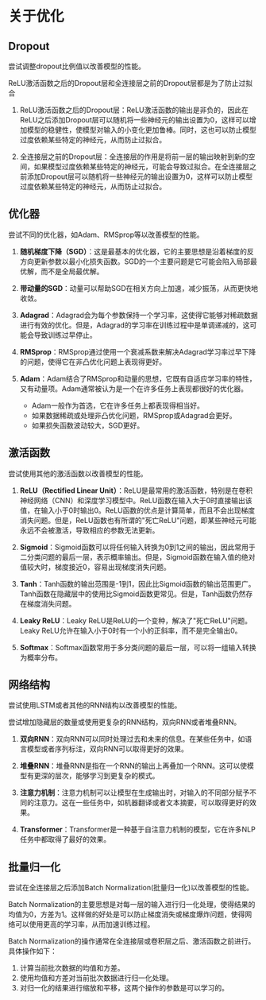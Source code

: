 
# 关于优化


##  **Dropout**

尝试调整dropout比例值以改善模型的性能。

ReLU激活函数之后的Dropout层和全连接层之前的Dropout层都是为了防止过拟合

1. ReLU激活函数之后的Dropout层：ReLU激活函数的输出是非负的，因此在ReLU之后添加Dropout层可以随机将一些神经元的输出设置为0，这样可以增加模型的稳健性，使模型对输入的小变化更加鲁棒。同时，这也可以防止模型过度依赖某些特定的神经元，从而防止过拟合。

2. 全连接层之前的Dropout层：全连接层的作用是将前一层的输出映射到新的空间，如果模型过度依赖某些特定的神经元，可能会导致过拟合。在全连接层之前添加Dropout层可以随机将一些神经元的输出设置为0，这样可以防止模型过度依赖某些特定的神经元，从而防止过拟合。





## **优化器**

尝试不同的优化器，如Adam、RMSprop等以改善模型的性能。


1. **随机梯度下降（SGD）**：这是最基本的优化器，它的主要思想是沿着梯度的反方向更新参数以最小化损失函数。SGD的一个主要问题是它可能会陷入局部最优解，而不是全局最优解。

2. **带动量的SGD**：动量可以帮助SGD在相关方向上加速，减少振荡，从而更快地收敛。

3. **Adagrad**：Adagrad会为每个参数保持一个学习率，这使得它能够对稀疏数据进行有效的优化。但是，Adagrad的学习率在训练过程中是单调递减的，这可能会导致训练过早停止。

4. **RMSprop**：RMSprop通过使用一个衰减系数来解决Adagrad学习率过早下降的问题，使得它在非凸优化问题上表现得更好。

5. **Adam**：Adam结合了RMSprop和动量的思想，它既有自适应学习率的特性，又有动量项。Adam通常被认为是一个在许多任务上表现都很好的优化器。


    - Adam一般作为首选，它在许多任务上都表现得相当好。
    - 如果数据稀疏或处理非凸优化问题，RMSprop或Adagrad会更好。
    - 如果损失函数波动较大，SGD更好。




## **激活函数**

尝试使用其他的激活函数以改善模型的性能。


1. **ReLU（Rectified Linear Unit）**：ReLU是最常用的激活函数，特别是在卷积神经网络（CNN）和深度学习模型中。ReLU函数在输入大于0时直接输出该值，在输入小于0时输出0。ReLU函数的优点是计算简单，而且不会出现梯度消失问题。但是，ReLU函数也有所谓的"死亡ReLU"问题，即某些神经元可能永远不会被激活，导致相应的参数无法更新。

2. **Sigmoid**：Sigmoid函数可以将任何输入转换为0到1之间的输出，因此常用于二分类问题的最后一层，表示概率输出。但是，Sigmoid函数在输入值的绝对值较大时，梯度接近0，容易出现梯度消失问题。

3. **Tanh**：Tanh函数的输出范围是-1到1，因此比Sigmoid函数的输出范围更广。Tanh函数在隐藏层中的使用比Sigmoid函数更常见。但是，Tanh函数仍然存在梯度消失问题。

4. **Leaky ReLU**：Leaky ReLU是ReLU的一个变种，解决了"死亡ReLU"问题。Leaky ReLU允许在输入小于0时有一个小的正斜率，而不是完全输出0。

5. **Softmax**：Softmax函数常用于多分类问题的最后一层，可以将一组输入转换为概率分布。



## **网络结构**

尝试使用LSTM或者其他的RNN结构以改善模型的性能。

尝试增加隐藏层的数量或使用更复杂的RNN结构，双向RNN或者堆叠RNN。


1. **双向RNN**：双向RNN可以同时处理过去和未来的信息。在某些任务中，如语言模型或者序列标注，双向RNN可以取得更好的效果。

2. **堆叠RNN**：堆叠RNN是指在一个RNN的输出上再叠加一个RNN。这可以使模型有更深的层次，能够学习到更复杂的模式。

3. **注意力机制**：注意力机制可以让模型在生成输出时，对输入的不同部分赋予不同的注意力。这在一些任务中，如机器翻译或者文本摘要，可以取得更好的效果。

4. **Transformer**：Transformer是一种基于自注意力机制的模型，它在许多NLP任务中都取得了最好的效果。






## **批量归一化**


尝试在全连接层之后添加Batch Normalization(批量归一化)以改善模型的性能。


Batch Normalization的主要思想是对每一层的输入进行归一化处理，使得结果的均值为0，方差为1。这样做的好处是可以防止梯度消失或梯度爆炸问题，使得网络可以使用更高的学习率，从而加速训练过程。

Batch Normalization的操作通常在全连接层或卷积层之后、激活函数之前进行。具体操作如下：

1. 计算当前批次数据的均值和方差。
2. 使用均值和方差对当前批次数据进行归一化处理。
3. 对归一化的结果进行缩放和平移，这两个操作的参数是可以学习的。




